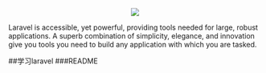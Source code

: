 <p align="center"><img src="https://laravel.com/assets/img/components/logo-laravel.svg"></p>

Laravel is accessible, yet powerful, providing tools needed for large, robust applications. A superb combination of simplicity, elegance, and innovation give you tools you need to build any application with which you are tasked.

##学习laravel
###README